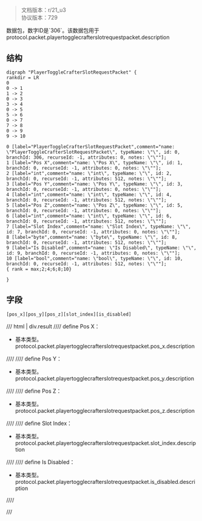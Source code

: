 # <!-- md:samp PlayerToggleCrafterSlotRequestPacket -->

> 文档版本：r/21_u3<br/>协议版本：729

<!-- md:samp PlayerToggleCrafterSlotRequestPacket -->数据包，数字ID是`306`。该数据包用于protocol.packet.playertogglecrafterslotrequestpacket.description

## 结构

```viz
digraph "PlayerToggleCrafterSlotRequestPacket" {
rankdir = LR
0
0 -> 1
1 -> 2
0 -> 3
3 -> 4
0 -> 5
5 -> 6
0 -> 7
7 -> 8
0 -> 9
9 -> 10

0 [label="PlayerToggleCrafterSlotRequestPacket",comment="name: \"PlayerToggleCrafterSlotRequestPacket\", typeName: \"\", id: 0, branchId: 306, recurseId: -1, attributes: 0, notes: \"\""];
1 [label="Pos X",comment="name: \"Pos X\", typeName: \"\", id: 1, branchId: 0, recurseId: -1, attributes: 0, notes: \"\""];
2 [label="int",comment="name: \"int\", typeName: \"\", id: 2, branchId: 0, recurseId: -1, attributes: 512, notes: \"\""];
3 [label="Pos Y",comment="name: \"Pos Y\", typeName: \"\", id: 3, branchId: 0, recurseId: -1, attributes: 0, notes: \"\""];
4 [label="int",comment="name: \"int\", typeName: \"\", id: 4, branchId: 0, recurseId: -1, attributes: 512, notes: \"\""];
5 [label="Pos Z",comment="name: \"Pos Z\", typeName: \"\", id: 5, branchId: 0, recurseId: -1, attributes: 0, notes: \"\""];
6 [label="int",comment="name: \"int\", typeName: \"\", id: 6, branchId: 0, recurseId: -1, attributes: 512, notes: \"\""];
7 [label="Slot Index",comment="name: \"Slot Index\", typeName: \"\", id: 7, branchId: 0, recurseId: -1, attributes: 0, notes: \"\""];
8 [label="byte",comment="name: \"byte\", typeName: \"\", id: 8, branchId: 0, recurseId: -1, attributes: 512, notes: \"\""];
9 [label="Is Disabled",comment="name: \"Is Disabled\", typeName: \"\", id: 9, branchId: 0, recurseId: -1, attributes: 0, notes: \"\""];
10 [label="bool",comment="name: \"bool\", typeName: \"\", id: 10, branchId: 0, recurseId: -1, attributes: 512, notes: \"\""];
{ rank = max;2;4;6;8;10}

}

```

## 字段

```title='PlayerToggleCrafterSlotRequestPacket'
[pos_x][pos_y][pos_z][slot_index][is_disabled]
```

/// html | div.result
//// define
Pos X：<!-- md:samp int -->

- 基本类型。protocol.packet.playertogglecrafterslotrequestpacket.pos_x.description


////
//// define
Pos Y：<!-- md:samp int -->

- 基本类型。protocol.packet.playertogglecrafterslotrequestpacket.pos_y.description


////
//// define
Pos Z：<!-- md:samp int -->

- 基本类型。protocol.packet.playertogglecrafterslotrequestpacket.pos_z.description


////
//// define
Slot Index：<!-- md:samp byte -->

- 基本类型。protocol.packet.playertogglecrafterslotrequestpacket.slot_index.description


////
//// define
Is Disabled：<!-- md:samp bool -->

- 基本类型。protocol.packet.playertogglecrafterslotrequestpacket.is_disabled.description


////

///

